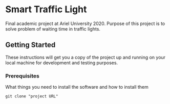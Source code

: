 # Smart Traffic Light

Final academic project at Ariel University 2020.
Purpose of this project is to solve problem of waiting time in traffic lights.

## Getting Started

These instructions will get you a copy of the project up and running on your local machine for development and testing purposes. 

### Prerequisites

What things you need to install the software and how to install them

```
git clone "project URL"
```

